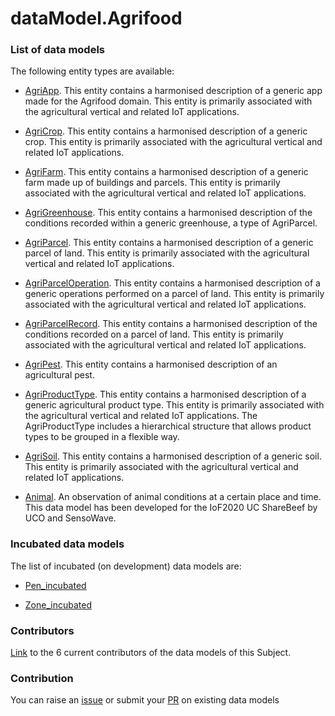 # dataModel.Agrifood


### List of data models

The following entity types are available:
- [AgriApp](https://github.com/smart-data-models/dataModel.Agrifood/blob/master/AgriApp/README.md). This entity contains a harmonised description of a generic app made for the Agrifood domain. This entity is primarily associated with the agricultural vertical and related IoT applications.

- [AgriCrop](https://github.com/smart-data-models/dataModel.Agrifood/blob/master/AgriCrop/README.md). This entity contains a harmonised description of a generic crop. This entity is primarily associated with the agricultural vertical and related IoT applications.

- [AgriFarm](https://github.com/smart-data-models/dataModel.Agrifood/blob/master/AgriFarm/README.md). This entity contains a harmonised description of a generic farm made up of buildings and parcels. This entity is primarily associated with the agricultural vertical and related IoT applications.

- [AgriGreenhouse](https://github.com/smart-data-models/dataModel.Agrifood/blob/master/AgriGreenhouse/README.md). This entity contains a harmonised description of the conditions recorded within a generic greenhouse, a type of AgriParcel.

- [AgriParcel](https://github.com/smart-data-models/dataModel.Agrifood/blob/master/AgriParcel/README.md). This entity contains a harmonised description of a generic parcel of land. This entity is primarily associated with the agricultural vertical and related IoT applications.

- [AgriParcelOperation](https://github.com/smart-data-models/dataModel.Agrifood/blob/master/AgriParcelOperation/README.md). This entity contains a harmonised description of a generic operations performed on a parcel of land. This entity is primarily associated with the agricultural vertical and related IoT applications.

- [AgriParcelRecord](https://github.com/smart-data-models/dataModel.Agrifood/blob/master/AgriParcelRecord/README.md). This entity contains a harmonised description of the conditions recorded on a parcel of land. This entity is primarily associated with the agricultural vertical and related IoT applications.

- [AgriPest](https://github.com/smart-data-models/dataModel.Agrifood/blob/master/AgriPest/README.md). This entity contains a harmonised description of an agricultural pest. 

- [AgriProductType](https://github.com/smart-data-models/dataModel.Agrifood/blob/master/AgriProductType/README.md). This entity contains a harmonised description of a generic agricultural product type. This entity is primarily associated with the agricultural vertical and related IoT applications. The AgriProductType includes a hierarchical structure that allows product types to be grouped in a flexible way.

- [AgriSoil](https://github.com/smart-data-models/dataModel.Agrifood/blob/master/AgriSoil/README.md). This entity contains a harmonised description of a generic soil. This entity is primarily associated with the agricultural vertical and related IoT applications.

- [Animal](https://github.com/smart-data-models/dataModel.Agrifood/blob/master/Animal/README.md). An observation of animal conditions at a certain place and time. This data model has been developed for the IoF2020 UC ShareBeef by UCO and SensoWave.



### Incubated data models
The list of incubated (on development) data models are:

  - [Pen_incubated](https://github.com/smart-data-models/dataModel.Agrifood/tree/master/Pen_incubated)

  - [Zone_incubated](https://github.com/smart-data-models/dataModel.Agrifood/tree/master/Zone_incubated)


### Contributors
[Link](https://github.com/smart-data-models/dataModel.Agrifood/blob/master/CONTRIBUTORS.yaml) to the 6 current contributors of the data models of this Subject.


### Contribution
You can raise an [issue](https://github.com/smart-data-models/dataModel.Agrifood/issues) or submit your [PR](https://github.com/smart-data-models/dataModel.Agrifood/pulls) on existing data models


